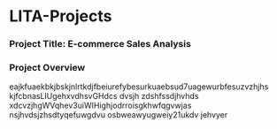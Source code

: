 # LITA-Projects

### Project Title: E-commerce Sales Analysis

### Project Overview
eajkfuaekbkjbskjnlrtkdjfbeiurefybesurkuaebsud7uagewurbfesuzvzhjhs kjfcbnasLIUgehxvdhsvGHdcs dvsjh zdshfssdjhvhds xdcvzjhgWVqhev3uiWIHighjodrroisgkhwfqgvwjas nsjhvdsjzhsdtyqefuwgdvu osbweawyugweiy21ukdv jehvyer


